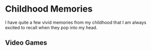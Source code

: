 
# Childhood Memories

I have quite a few vivid memories from my childhood that I am always excited to recall when they pop into my head.


## Video Games


